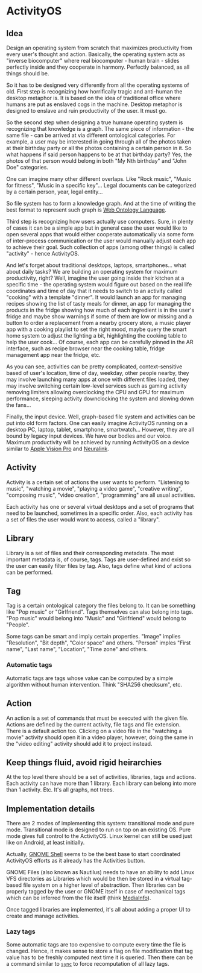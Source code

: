 # ActivityOS

## Idea

Design an operating system from scratch that maximizes productivity from every user's thought and action. Basically, the operating system acts as "inverse biocomputer" where real biocomputer - human brain - slides perfectly inside and they cooperate in harmony. Perfectly balanced, as all things should be.

So it has to be designed very differently from all the operating systems of old. First step is recognizing how horrifically tragic and anti-human the desktop metaphor is. It is based on the idea of traditional office where humans are put as enslaved cogs in the machine. Desktop metaphor is designed to enslave and ruin productivity of the user. It must go.

So the second step when designing a true humane operating system is recognizing that knowledge is a graph. The same piece of information - the same file - can be arrived at via different ontological categories. For example, a user may be interested in going through all of the photos taken at their birthday party or all the photos containing a certain person in it. So what happens if said person happens to be at that birthday party? Yes, the photos of that person would belong in both "My Nth birthday" and "John Doe" categories.

One can imagine many other different overlaps. Like "Rock music", "Music for fitness", "Music in a specific key"... Legal documents can be categorized by a certain person, year, legal entity...

So file system has to form a knowledge graph. And at the time of writing the best format to represent such graph is [Web Ontology Language](https://en.wikipedia.org/wiki/Web_Ontology_Language).

Third step is recognizing how users actually use computers. Sure, in plenty of cases it can be a simple app but in general case the user would like to open several apps that would either cooperate automatically via some form of inter-process communication or the user would manually adjust each app to achieve their goal. Such collection of apps (among other things) is called "activity" - hence ActivityOS.

And let's forget about traditional desktops, laptops, smartphones... what about daily tasks? We are building an operating system for maximum productivity, right? Well, imagine the user going inside their kitchen at a specific time - the operating system would figure out based on the real life coordinates and time of day that it needs to switch to an activity called "cooking" with a template "dinner". It would launch an app for managing recipes showing the list of tasty meals for dinner, an app for managing the products in the fridge showing how much of each ingredient is in the user's fridge and maybe show warnings if some of them are low or missing and a button to order a replacement from a nearby grocery store, a music player app with a cooking playlist to set the right mood, maybe query the smart home system to adjust the lighting a bit, highlighting the cooking table to help the user cook... Of course, each app can be carefully pinned in the AR interface, such as recipe browser near the cooking table, fridge management app near the fridge, etc.

As you can see, activities can be pretty complicated, context-sensitive based of user's location, time of day, weekday, other people nearby, they may involve launching many apps at once with different files loaded, they may involve switching certain low-level services such as gaming activity removing limiters allowing overclocking the CPU and GPU for maximum performance, sleeping activity downclocking the system and slowing down the fans...

Finally, the input device. Well, graph-based file system and activities can be put into old form factors. One can easily imagine ActivityOS running on a desktop PC, laptop, tablet, smartphone, smartwatch... However, they are all bound by legacy input devices. We have our bodies and our voice. Maximum productivity will be achieved by running ActivityOS on a device similar to [Apple Vision Pro](https://en.wikipedia.org/wiki/Apple_Vision_Pro) and [Neuralink](https://en.wikipedia.org/wiki/Neuralink).

## Activity

Activity is a certain set of actions the user wants to perform. "Listening to music", "watching a movie", "playing a video game", "creative writing", "composing music", "video creation", "programming" are all usual activities.

Each activity has one or several virtual desktops and a set of programs that need to be launched, sometimes in a specific order. Also, each activity has a set of files the user would want to access, called a "library".

## Library

Library is a set of files and their corresponding metadata. The most important metadata is, of course, tags. Tags are user-defined and exist so the user can easily filter files by tag. Also, tags define what kind of actions can be performed.

## Tag

Tag is a certain ontological category the files belong to. It can be something like "Pop music" or "Girlfriend". Tags themselves can also belong into tags. "Pop music" would belong into "Music" and "Girlfriend" would belong to "People".

Some tags can be smart and imply certain properties. "Image" implies "Resolution", "Bit depth", "Color space" and others. "Person" imples "First name", "Last name", "Location", "Time zone" and others.

### Automatic tags

Automatic tags are tags whose value can be computed by a simple algorithm without human intervention. Think "SHA256 checksum", etc.

## Action

An action is a set of commands that must be executed with the given file. Actions are defined by the current activity, file tags and file extension. There is a default action too. Clicking on a video file in the "watching a movie" activity should open it in a video player, however, doing the same in the "video editing" activity should add it to project instead.

## Keep things fluid, avoid rigid heirarchies

At the top level there should be a set of activities, libraries, tags and actions. Each activity can have more than 1 library. Each library can belong into more than 1 activity. Etc. It's all graphs, not trees.

## Implementation details

There are 2 modes of implementing this system: transitional mode and pure mode. Transitional mode is designed to run on top on an existing OS. Pure mode gives full control to the ActivityOS. Linux kernel can still be used just like on Android, at least initially.

Actually, [GNOME Shell](https://en.wikipedia.org/wiki/GNOME_Shell) seems to be the best base to start coordinated ActivityOS efforts as it already has the Activities button.

GNOME Files (also known as Nautilus) needs to have an ability to add Linux VFS directories as Libraries which would be then be stored in a virtual tag-based file system on a higher level of abstraction. Then libraries can be properly tagged by the user or GNOME itself in case of mechanical tags which can be inferred from the file itself (think [MediaInfo](https://en.wikipedia.org/wiki/MediaInfo)).

Once tagged libraries are implemented, it's all about adding a proper UI to create and manage activities.

### Lazy tags

Some automatic tags are too expensive to compute every time the file is changed. Hence, it makes sense to store a flag on file modification that tag value has to be freshly computed next time it is queried. Then there can be a command similar to [`sync`](https://linux.die.net/man/8/sync) to force recomputation of all lazy tags.
